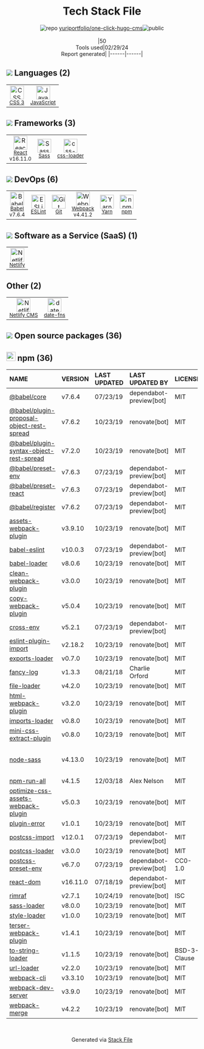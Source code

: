 <!--
&lt;--- Readme.md Snippet without images Start ---&gt;
## Tech Stack
yuriportfolio/one-click-hugo-cms is built on the following main stack:

- [JavaScript](https://developer.mozilla.org/en-US/docs/Web/JavaScript) – Languages
- [React](https://reactjs.org/) – Javascript UI Libraries
- [Sass](http://sass-lang.com/) – CSS Pre-processors / Extensions
- [css-loader](https://github.com/webpack-contrib/css-loader) – CSS Pre-processors / Extensions
- [Babel](http://babeljs.io/) – JavaScript Compilers
- [ESLint](http://eslint.org/) – Code Review
- [Webpack](http://webpack.js.org) – JS Build Tools / JS Task Runners
- [Yarn](https://yarnpkg.com/) – Front End Package Manager
- [Netlify](https://www.netlify.com/) – Static Web Hosting
- [Netlify CMS](https://www.netlifycms.org/) – Self-Hosted Blogging / CMS
- [date-fns](https://date-fns.org/) – Javascript Utilities & Libraries

Full tech stack [here](/techstack.md)

&lt;--- Readme.md Snippet without images End ---&gt;

&lt;--- Readme.md Snippet with images Start ---&gt;
## Tech Stack
yuriportfolio/one-click-hugo-cms is built on the following main stack:

- <img width='25' height='25' src='https://img.stackshare.io/service/1209/javascript.jpeg' alt='JavaScript'/> [JavaScript](https://developer.mozilla.org/en-US/docs/Web/JavaScript) – Languages
- <img width='25' height='25' src='https://img.stackshare.io/service/1020/OYIaJ1KK.png' alt='React'/> [React](https://reactjs.org/) – Javascript UI Libraries
- <img width='25' height='25' src='https://img.stackshare.io/service/1171/jCR2zNJV.png' alt='Sass'/> [Sass](http://sass-lang.com/) – CSS Pre-processors / Extensions
- <img width='25' height='25' src='https://img.stackshare.io/service/8074/default_d2b16fd6997fb2e164de645a34f9b8d5a880d999.png' alt='css-loader'/> [css-loader](https://github.com/webpack-contrib/css-loader) – CSS Pre-processors / Extensions
- <img width='25' height='25' src='https://img.stackshare.io/service/2739/-1wfGjNw.png' alt='Babel'/> [Babel](http://babeljs.io/) – JavaScript Compilers
- <img width='25' height='25' src='https://img.stackshare.io/service/3337/Q4L7Jncy.jpg' alt='ESLint'/> [ESLint](http://eslint.org/) – Code Review
- <img width='25' height='25' src='https://img.stackshare.io/service/1682/IMG_4636.PNG' alt='Webpack'/> [Webpack](http://webpack.js.org) – JS Build Tools / JS Task Runners
- <img width='25' height='25' src='https://img.stackshare.io/service/5848/44mC-kJ3.jpg' alt='Yarn'/> [Yarn](https://yarnpkg.com/) – Front End Package Manager
- <img width='25' height='25' src='https://img.stackshare.io/service/2748/default_5dfbb146cf22182bca88c7d07f2515a5888fc12a.jpg' alt='Netlify'/> [Netlify](https://www.netlify.com/) – Static Web Hosting
- <img width='25' height='25' src='https://img.stackshare.io/service/7613/YIgPht1s_400x400.jpg' alt='Netlify CMS'/> [Netlify CMS](https://www.netlifycms.org/) – Self-Hosted Blogging / CMS
- <img width='25' height='25' src='https://img.stackshare.io/service/10865/default_5551fb8853689f607a2bc0d5a09355d5a3d52bf0.png' alt='date-fns'/> [date-fns](https://date-fns.org/) – Javascript Utilities & Libraries

Full tech stack [here](/techstack.md)

&lt;--- Readme.md Snippet with images End ---&gt;
-->
<div align="center">

# Tech Stack File
![](https://img.stackshare.io/repo.svg "repo") [yuriportfolio/one-click-hugo-cms](https://github.com/yuriportfolio/one-click-hugo-cms)![](https://img.stackshare.io/public_badge.svg "public")
<br/><br/>
|50<br/>Tools used|02/29/24 <br/>Report generated|
|------|------|
</div>

## <img src='https://img.stackshare.io/languages.svg'/> Languages (2)
<table><tr>
  <td align='center'>
  <img width='36' height='36' src='https://img.stackshare.io/service/6727/css.png' alt='CSS 3'>
  <br>
  <sub><a href="https://developer.mozilla.org/en-US/docs/Web/CSS/CSS3">CSS 3</a></sub>
  <br>
  <sub></sub>
</td>

<td align='center'>
  <img width='36' height='36' src='https://img.stackshare.io/service/1209/javascript.jpeg' alt='JavaScript'>
  <br>
  <sub><a href="https://developer.mozilla.org/en-US/docs/Web/JavaScript">JavaScript</a></sub>
  <br>
  <sub></sub>
</td>

</tr>
</table>

## <img src='https://img.stackshare.io/frameworks.svg'/> Frameworks (3)
<table><tr>
  <td align='center'>
  <img width='36' height='36' src='https://img.stackshare.io/service/1020/OYIaJ1KK.png' alt='React'>
  <br>
  <sub><a href="https://reactjs.org/">React</a></sub>
  <br>
  <sub>v16.11.0</sub>
</td>

<td align='center'>
  <img width='36' height='36' src='https://img.stackshare.io/service/1171/jCR2zNJV.png' alt='Sass'>
  <br>
  <sub><a href="http://sass-lang.com/">Sass</a></sub>
  <br>
  <sub></sub>
</td>

<td align='center'>
  <img width='36' height='36' src='https://img.stackshare.io/service/8074/default_d2b16fd6997fb2e164de645a34f9b8d5a880d999.png' alt='css-loader'>
  <br>
  <sub><a href="https://github.com/webpack-contrib/css-loader">css-loader</a></sub>
  <br>
  <sub></sub>
</td>

</tr>
</table>

## <img src='https://img.stackshare.io/devops.svg'/> DevOps (6)
<table><tr>
  <td align='center'>
  <img width='36' height='36' src='https://img.stackshare.io/service/2739/-1wfGjNw.png' alt='Babel'>
  <br>
  <sub><a href="http://babeljs.io/">Babel</a></sub>
  <br>
  <sub>v7.6.4</sub>
</td>

<td align='center'>
  <img width='36' height='36' src='https://img.stackshare.io/service/3337/Q4L7Jncy.jpg' alt='ESLint'>
  <br>
  <sub><a href="http://eslint.org/">ESLint</a></sub>
  <br>
  <sub></sub>
</td>

<td align='center'>
  <img width='36' height='36' src='https://img.stackshare.io/service/1046/git.png' alt='Git'>
  <br>
  <sub><a href="http://git-scm.com/">Git</a></sub>
  <br>
  <sub></sub>
</td>

<td align='center'>
  <img width='36' height='36' src='https://img.stackshare.io/service/1682/IMG_4636.PNG' alt='Webpack'>
  <br>
  <sub><a href="http://webpack.js.org">Webpack</a></sub>
  <br>
  <sub>v4.41.2</sub>
</td>

<td align='center'>
  <img width='36' height='36' src='https://img.stackshare.io/service/5848/44mC-kJ3.jpg' alt='Yarn'>
  <br>
  <sub><a href="https://yarnpkg.com/">Yarn</a></sub>
  <br>
  <sub></sub>
</td>

<td align='center'>
  <img width='36' height='36' src='https://img.stackshare.io/service/1120/lejvzrnlpb308aftn31u.png' alt='npm'>
  <br>
  <sub><a href="https://www.npmjs.com/">npm</a></sub>
  <br>
  <sub></sub>
</td>

</tr>
</table>

## <img src='https://img.stackshare.io/saas.svg'/> Software as a Service (SaaS) (1)
<table><tr>
  <td align='center'>
  <img width='36' height='36' src='https://img.stackshare.io/service/2748/default_5dfbb146cf22182bca88c7d07f2515a5888fc12a.jpg' alt='Netlify'>
  <br>
  <sub><a href="https://www.netlify.com/">Netlify</a></sub>
  <br>
  <sub></sub>
</td>

</tr>
</table>

## Other (2)
<table><tr>
  <td align='center'>
  <img width='36' height='36' src='https://img.stackshare.io/service/7613/YIgPht1s_400x400.jpg' alt='Netlify CMS'>
  <br>
  <sub><a href="https://www.netlifycms.org/">Netlify CMS</a></sub>
  <br>
  <sub></sub>
</td>

<td align='center'>
  <img width='36' height='36' src='https://img.stackshare.io/service/10865/default_5551fb8853689f607a2bc0d5a09355d5a3d52bf0.png' alt='date-fns'>
  <br>
  <sub><a href="https://date-fns.org/">date-fns</a></sub>
  <br>
  <sub></sub>
</td>

</tr>
</table>


## <img src='https://img.stackshare.io/group.svg' /> Open source packages (36)</h2>

## <img width='24' height='24' src='https://img.stackshare.io/service/1120/lejvzrnlpb308aftn31u.png'/> npm (36)

|NAME|VERSION|LAST UPDATED|LAST UPDATED BY|LICENSE|VULNERABILITIES|
|:------|:------|:------|:------|:------|:------|
|[@babel/core](https://www.npmjs.com/@babel/core)|v7.6.4|07/23/19|dependabot-preview[bot] |MIT|N/A|
|[@babel/plugin-proposal-object-rest-spread](https://www.npmjs.com/@babel/plugin-proposal-object-rest-spread)|v7.6.2|10/23/19|renovate[bot] |MIT|N/A|
|[@babel/plugin-syntax-object-rest-spread](https://www.npmjs.com/@babel/plugin-syntax-object-rest-spread)|v7.2.0|10/23/19|renovate[bot] |MIT|N/A|
|[@babel/preset-env](https://www.npmjs.com/@babel/preset-env)|v7.6.3|07/23/19|dependabot-preview[bot] |MIT|N/A|
|[@babel/preset-react](https://www.npmjs.com/@babel/preset-react)|v7.6.3|07/23/19|dependabot-preview[bot] |MIT|N/A|
|[@babel/register](https://www.npmjs.com/@babel/register)|v7.6.2|07/23/19|dependabot-preview[bot] |MIT|N/A|
|[assets-webpack-plugin](https://www.npmjs.com/assets-webpack-plugin)|v3.9.10|10/23/19|renovate[bot] |MIT|N/A|
|[babel-eslint](https://www.npmjs.com/babel-eslint)|v10.0.3|07/23/19|dependabot-preview[bot] |MIT|N/A|
|[babel-loader](https://www.npmjs.com/babel-loader)|v8.0.6|10/23/19|renovate[bot] |MIT|N/A|
|[clean-webpack-plugin](https://www.npmjs.com/clean-webpack-plugin)|v3.0.0|10/23/19|renovate[bot] |MIT|N/A|
|[copy-webpack-plugin](https://www.npmjs.com/copy-webpack-plugin)|v5.0.4|10/23/19|renovate[bot] |MIT|N/A|
|[cross-env](https://www.npmjs.com/cross-env)|v5.2.1|07/23/19|dependabot-preview[bot] |MIT|N/A|
|[eslint-plugin-import](https://www.npmjs.com/eslint-plugin-import)|v2.18.2|10/23/19|renovate[bot] |MIT|N/A|
|[exports-loader](https://www.npmjs.com/exports-loader)|v0.7.0|10/23/19|renovate[bot] |MIT|N/A|
|[fancy-log](https://www.npmjs.com/fancy-log)|v1.3.3|08/21/18|Charlie Orford |MIT|N/A|
|[file-loader](https://www.npmjs.com/file-loader)|v4.2.0|10/23/19|renovate[bot] |MIT|N/A|
|[html-webpack-plugin](https://www.npmjs.com/html-webpack-plugin)|v3.2.0|10/23/19|renovate[bot] |MIT|N/A|
|[imports-loader](https://www.npmjs.com/imports-loader)|v0.8.0|10/23/19|renovate[bot] |MIT|N/A|
|[mini-css-extract-plugin](https://www.npmjs.com/mini-css-extract-plugin)|v0.8.0|10/23/19|renovate[bot] |MIT|N/A|
|[node-sass](https://www.npmjs.com/node-sass)|v4.13.0|10/23/19|renovate[bot] |MIT|[CVE-2020-24025](https://github.com/advisories/GHSA-r8f7-9pfq-mjmv) (Moderate)<br/>[](https://github.com/advisories/GHSA-9v62-24cr-58cx) (Moderate)|
|[npm-run-all](https://www.npmjs.com/npm-run-all)|v4.1.5|12/03/18|Alex Nelson |MIT|N/A|
|[optimize-css-assets-webpack-plugin](https://www.npmjs.com/optimize-css-assets-webpack-plugin)|v5.0.3|10/23/19|renovate[bot] |MIT|N/A|
|[plugin-error](https://www.npmjs.com/plugin-error)|v1.0.1|10/23/19|renovate[bot] |MIT|N/A|
|[postcss-import](https://www.npmjs.com/postcss-import)|v12.0.1|07/23/19|dependabot-preview[bot] |MIT|N/A|
|[postcss-loader](https://www.npmjs.com/postcss-loader)|v3.0.0|10/23/19|renovate[bot] |MIT|N/A|
|[postcss-preset-env](https://www.npmjs.com/postcss-preset-env)|v6.7.0|07/23/19|dependabot-preview[bot] |CC0-1.0|N/A|
|[react-dom](https://www.npmjs.com/react-dom)|v16.11.0|07/18/19|dependabot-preview[bot] |MIT|N/A|
|[rimraf](https://www.npmjs.com/rimraf)|v2.7.1|10/24/19|renovate[bot] |ISC|N/A|
|[sass-loader](https://www.npmjs.com/sass-loader)|v8.0.0|10/23/19|renovate[bot] |MIT|N/A|
|[style-loader](https://www.npmjs.com/style-loader)|v1.0.0|10/23/19|renovate[bot] |MIT|N/A|
|[terser-webpack-plugin](https://www.npmjs.com/terser-webpack-plugin)|v1.4.1|10/23/19|renovate[bot] |MIT|N/A|
|[to-string-loader](https://www.npmjs.com/to-string-loader)|v1.1.5|10/23/19|renovate[bot] |BSD-3-Clause|N/A|
|[url-loader](https://www.npmjs.com/url-loader)|v2.2.0|10/23/19|renovate[bot] |MIT|N/A|
|[webpack-cli](https://www.npmjs.com/webpack-cli)|v3.3.10|10/23/19|renovate[bot] |MIT|N/A|
|[webpack-dev-server](https://www.npmjs.com/webpack-dev-server)|v3.9.0|10/23/19|renovate[bot] |MIT|N/A|
|[webpack-merge](https://www.npmjs.com/webpack-merge)|v4.2.2|10/23/19|renovate[bot] |MIT|N/A|

<br/>
<div align='center'>

Generated via [Stack File](https://github.com/marketplace/stack-file)
